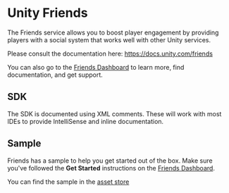 # Unity Friends

The Friends service allows you to boost player engagement by providing players with a social system that works well with other Unity services. 

Please consult the documentation here: https://docs.unity.com/friends

You can also go to the [Friends Dashboard](https://dashboard.unity3d.com/friends) to learn more, find documentation, and get support.

## SDK

The SDK is documented using XML comments. These will work with most IDEs to provide IntelliSense and inline documentation.

## Sample

Friends has a sample to help you get started out of the box. Make sure you've followed the **Get Started** instructions on the [Friends Dashboard](https://dashboard.unity3d.com/friends).

You can find the sample in the [asset store](https://assetstore.unity.com/packages/tools/game-toolkits/friends-247503)